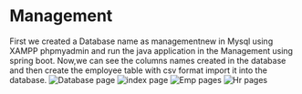 # Management
First we created a Database name as managementnew in Mysql using XAMPP phpmyadmin and run the java application in the Management using spring boot.
Now,we can see the columns names created in the database and then create the employee table with csv format import it into the database.
![Database page](https://user-images.githubusercontent.com/121932305/215082001-a006f017-22a8-48cb-a1d3-4530df138157.jpg)
![index page](https://user-images.githubusercontent.com/121932305/215082447-44bf82c2-f0cd-4bd9-a2b8-f384633e399c.jpg)
![Emp pages](https://user-images.githubusercontent.com/121932305/215082471-049652af-a67a-48e9-9609-d834e2747446.jpg)
![Hr pages](https://user-images.githubusercontent.com/121932305/215082483-a2df0771-3ca0-4307-84bd-17d354eb027f.jpg)


